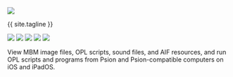 ---
---

<div class="banner">
    <div class="icon"><img src="/images/icon.png" /></div>
    <p class="tagline">{{ site.tagline }}</p>
</div>

<script>

    var index = 0;

    setInterval(() => {
        let carousel = document.getElementById("carousel")
        let imgs = carousel.children
        let previous = carousel.children[index]
        index = index + 1
        if (index >= imgs.length) {
            index = 0;
        }
        let next = carousel.children[index]
        next.classList.add("show")
        previous.classList.remove("show")
    }, 10000)

</script>

<div class="hero">
    <div id="carousel" class="screenshot-iphone-13-pro-landscape">
        <img class="show" src="/images/files.png">
        <img src="/images/jumpy.png">
        <img src="/images/tile-fall.png">
        <img src="/images/vexed.png">
        <img src="/images/char-map.png">
    </div>
</div>

<p class="details">
    View MBM image files, OPL scripts, sound files, and AIF resources, and run OPL scripts and programs from Psion and Psion-compatible computers on iOS and iPadOS.
</p>
